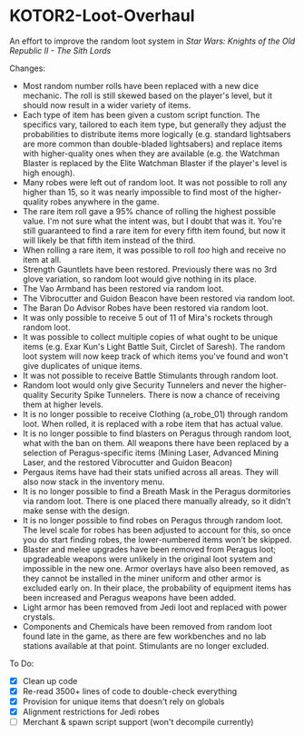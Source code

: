 # KOTOR2-Loot-Overhaul
An effort to improve the random loot system in _Star Wars: Knights of the Old Republic II - The Sith Lords_

Changes:
- Most random number rolls have been replaced with a new dice mechanic. The roll is still skewed based on the player's level, but it should now result in a wider variety of items.
- Each type of item has been given a custom script function. The specifics vary, tailored to each item type, but generally they adjust the probabilities to distribute items more logically (e.g. standard lightsabers are more common than double-bladed lightsabers) and replace items with higher-quality ones when they are available (e.g. the Watchman Blaster is replaced by the Elite Watchman Blaster if the player's level is high enough).
- Many robes were left out of random loot. It was not possible to roll any higher than 15, so it was nearly impossible to find most of the higher-quality robes anywhere in the game.
- The rare item roll gave a 95% chance of rolling the highest possible value. I'm not sure what the intent was, but I doubt that was it. You're still guaranteed to find a rare item for every fifth item found, but now it will likely be that fifth item instead of the third.
- When rolling a rare item, it was possible to roll *too* high and receive no item at all.
- Strength Gauntlets have been restored. Previously there was no 3rd glove variation, so random loot would give nothing in its place.
- The Vao Armband has been restored via random loot.
- The Vibrocutter and Guidon Beacon have been restored via random loot.
- The Baran Do Advisor Robes have been restored via random loot.
- It was only possible to receive 5 out of 11 of Mira's rockets through random loot.
- It was possible to collect multiple copies of what ought to be unique items (e.g. Exar Kun's Light Battle Suit, Circlet of Saresh). The random loot system will now keep track of which items you've found and won't give duplicates of unique items.
- It was not possible to receive Battle Stimulants through random loot.
- Random loot would only give Security Tunnelers and never the higher-quality Security Spike Tunnelers. There is now a chance of receiving them at higher levels.
- It is no longer possible to receive Clothing (a_robe_01) through random loot. When rolled, it is replaced with a robe item that has actual value.
- It is no longer possible to find blasters on Peragus through random loot, what with the ban on them. All weapons there have been replaced by a selection of Peragus-specific items (Mining Laser, Advanced Mining Laser, and the restored Vibrocutter and Guidon Beacon)
- Pergaus items have had their stats unified across all areas. They will also now stack in the inventory menu.
- It is no longer possible to find a Breath Mask in the Peragus dormitories via random loot. There is one placed there manually already, so it didn't make sense with the design.
- It is no longer possible to find robes on Peragus through random loot. The level scale for robes has been adjusted to account for this, so once you do start finding robes, the lower-numbered items won't be skipped.
- Blaster and melee upgrades have been removed from Peragus loot; upgradeable weapons were unlikely in the original loot system and impossible in the new one. Armor overlays have also been removed, as they cannot be installed in the miner uniform and other armor is excluded early on. In their place, the probability of equipment items has been increased and Peragus weapons have been added.
- Light armor has been removed from Jedi loot and replaced with power crystals.
- Components and Chemicals have been removed from random loot found late in the game, as there are few workbenches and no lab stations available at that point. Stimulants are no longer excluded.

To Do:
- [x] Clean up code
- [x] Re-read 3500+ lines of code to double-check everything
- [x] Provision for unique items that doesn't rely on globals
- [x] Alignment restrictions for Jedi robes
- [ ] Merchant & spawn script support (won't decompile currently)

